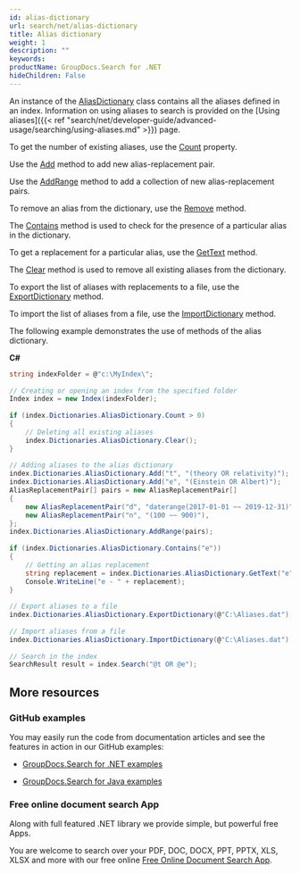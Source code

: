 ```yaml
---
id: alias-dictionary
url: search/net/alias-dictionary
title: Alias dictionary
weight: 1
description: ""
keywords: 
productName: GroupDocs.Search for .NET
hideChildren: False
---
```

An instance of the [AliasDictionary](https://apireference.groupdocs.com/net/search/groupdocs.search.dictionaries/aliasdictionary) class contains all the aliases defined in an index. Information on using aliases to search is provided on the [Using aliases]({{< ref "search/net/developer-guide/advanced-usage/searching/using-aliases.md" >}}) page.

To get the number of existing aliases, use the [Count](https://apireference.groupdocs.com/net/search/groupdocs.search.dictionaries/aliasdictionary/properties/count) property.

Use the [Add](https://apireference.groupdocs.com/net/search/groupdocs.search.dictionaries/aliasdictionary/methods/add) method to add new alias-replacement pair.

Use the [AddRange](https://apireference.groupdocs.com/net/search/groupdocs.search.dictionaries/aliasdictionary/methods/addrange/index) method to add a collection of new alias-replacement pairs.

To remove an alias from the dictionary, use the [Remove](https://apireference.groupdocs.com/net/search/groupdocs.search.dictionaries/aliasdictionary/methods/remove) method.

The [Contains](https://apireference.groupdocs.com/net/search/groupdocs.search.dictionaries/aliasdictionary/methods/contains) method is used to check for the presence of a particular alias in the dictionary.

To get a replacement for a particular alias, use the [GetText](https://apireference.groupdocs.com/net/search/groupdocs.search.dictionaries/aliasdictionary/methods/gettext) method.

The [Clear](https://apireference.groupdocs.com/net/search/groupdocs.search.dictionaries/aliasdictionary/methods/clear) method is used to remove all existing aliases from the dictionary.

To export the list of aliases with replacements to a file, use the [ExportDictionary](https://apireference.groupdocs.com/net/search/groupdocs.search.dictionaries/dictionarybase/methods/exportdictionary) method.

To import the list of aliases from a file, use the [ImportDictionary](https://apireference.groupdocs.com/net/search/groupdocs.search.dictionaries/dictionarybase/methods/importdictionary) method.

The following example demonstrates the use of methods of the alias dictionary.

**C#**

```csharp
string indexFolder = @"c:\MyIndex\";
 
// Creating or opening an index from the specified folder
Index index = new Index(indexFolder);
 
if (index.Dictionaries.AliasDictionary.Count > 0)
{
    // Deleting all existing aliases
    index.Dictionaries.AliasDictionary.Clear();
}
 
// Adding aliases to the alias dictionary
index.Dictionaries.AliasDictionary.Add("t", "(theory OR relativity)");
index.Dictionaries.AliasDictionary.Add("e", "(Einstein OR Albert)");
AliasReplacementPair[] pairs = new AliasReplacementPair[]
{
    new AliasReplacementPair("d", "daterange(2017-01-01 ~~ 2019-12-31)"),
    new AliasReplacementPair("n", "(100 ~~ 900)"),
};
index.Dictionaries.AliasDictionary.AddRange(pairs);
 
if (index.Dictionaries.AliasDictionary.Contains("e"))
{
    // Getting an alias replacement
    string replacement = index.Dictionaries.AliasDictionary.GetText("e");
    Console.WriteLine("e - " + replacement);
}
 
// Export aliases to a file
index.Dictionaries.AliasDictionary.ExportDictionary(@"C:\Aliases.dat");
 
// Import aliases from a file
index.Dictionaries.AliasDictionary.ImportDictionary(@"C:\Aliases.dat");
 
// Search in the index
SearchResult result = index.Search("@t OR @e");
```

## More resources

### GitHub examples

You may easily run the code from documentation articles and see the features in action in our GitHub examples:

*   [GroupDocs.Search for .NET examples](https://github.com/groupdocs-search/GroupDocs.Search-for-.NET)
    
*   [GroupDocs.Search for Java examples](https://github.com/groupdocs-search/GroupDocs.Search-for-Java)
    

### Free online document search App

Along with full featured .NET library we provide simple, but powerful free Apps.

You are welcome to search over your PDF, DOC, DOCX, PPT, PPTX, XLS, XLSX and more with our free online [Free Online Document Search App](https://products.groupdocs.app/search).
